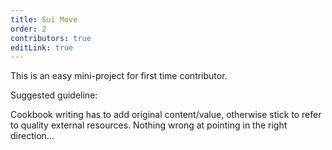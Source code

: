 ```yaml
---
title: Sui Move
order: 2
contributors: true
editLink: true
---
```


This is an easy mini-project for first time contributor.

Suggested guideline:

Cookbook writing has to add original content/value, otherwise stick to refer to quality external resources. Nothing wrong at pointing in the right direction...
